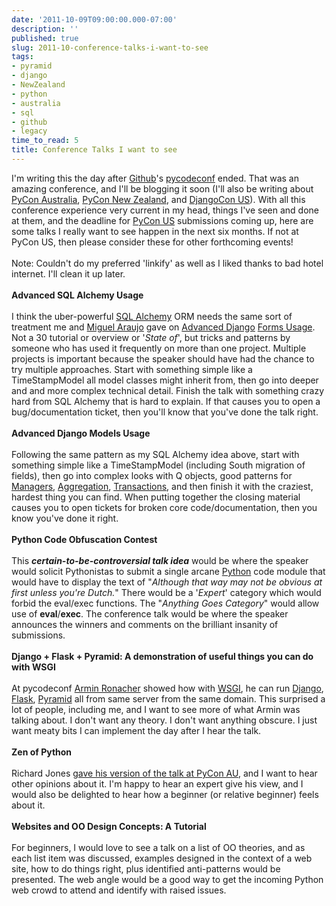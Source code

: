 ```yaml
---
date: '2011-10-09T09:00:00.000-07:00'
description: ''
published: true
slug: 2011-10-conference-talks-i-want-to-see
tags:
- pyramid
- django
- NewZealand
- python
- australia
- sql
- github
- legacy
time_to_read: 5
title: Conference Talks I want to see
---
```


I'm writing this the day after <a href="https://github.com/">Github</a>'s <a href="http://py.codeconf.com/">pycodeconf</a> ended. That was an amazing conference, and I'll be blogging it soon (I'll also be writing about <a href="http://pycon-au.org/">PyCon Australia</a>, <a href="http://nz.pycon.org/2011">PyCon New Zealand</a>, and <a href="http://djangocon.us/">DjangoCon US</a>). With all this conference experience very current in my head, things I've seen and done at them, and the&nbsp;deadline for <a href="http://us.pycon.org/2012/">PyCon US</a> submissions coming up, here are some talks I really want to see happen in the next six months. If not at PyCon US, then please consider these for other forthcoming events!<br /><br />Note: Couldn't do my preferred 'linkify' as well as I liked thanks to bad hotel internet. I'll clean it up later.<br /><br /><b>Advanced SQL Alchemy Usage</b><br /><br />I think the uber-powerful <a href="http://sqlalchemy.org/">SQL Alchemy</a> ORM needs the same sort of treatment me and <a href="http://tothinkornottothink.com/">Miguel Araujo</a> gave on <a href="http://www.slideshare.net/pydanny/advanced-django-forms-usage">Advanced Django</a> <a href="http://speakerdeck.com/u/pydanny/p/advanced-django-forms-usage">Forms Usage</a>. Not a 30 tutorial or overview or '<i>State of</i>', but tricks and patterns by someone who has used it frequently on more than one project. Multiple projects is important because the speaker should have had the chance to try multiple approaches. Start with something simple like a TimeStampModel all model classes might inherit from, then go into deeper and and more complex technical detail. Finish the talk with something crazy hard from SQL Alchemy that is hard to explain. If that causes you to open a  bug/documentation ticket, then you'll know that you've done the talk right. <br /><br /><b>Advanced Django Models Usage</b><br /><br />Following the same pattern as my SQL Alchemy idea above, start with something simple like a TimeStampModel (including South  migration of fields), then go into complex looks with Q objects, good patterns for <a href="https://docs.djangoproject.com/en/1.3/topics/db/managers/">Managers</a>, <a href="https://docs.djangoproject.com/en/1.3/topics/db/aggregation/">Aggregation</a>, <a href="https://docs.djangoproject.com/en/1.3/topics/db/transactions/">Transactions</a>, and then finish it with the craziest, hardest thing you can find. When putting together the closing material causes you to open tickets for broken core code/documentation, then you know you've done it right. <br /><br /><b>Python Code Obfuscation Contest</b><br /><br />This <i><b>certain-to-be-controversial talk idea</b></i> would be where the speaker would solicit Pythonistas to submit a single  arcane <a href="http://python.org/">Python</a> code module that would have to display the text of "<i>Although that way may not be obvious at first unless you're Dutch.</i>" There would be a '<i>Expert</i>' category which would forbid the eval/exec functions. The "<i>Anything Goes Category</i>" would allow use of <b>eval</b>/<b>exec</b>. The conference talk would be where the speaker announces the winners and comments on the brilliant insanity of submissions.<br /><br /><b>Django + Flask + Pyramid: A demonstration of useful things you can do with WSGI</b><br /><br />At pycodeconf <a href="http://lucumr.pocoo.org/">Armin Ronacher</a> showed how with <a href="http://www.wsgi.org/">WSGI</a>, he can run <a href="http://djangoproject.com/">Django</a>, <a href="http://flask.pocoo.org/">Flask</a>, <a href="http://pylonsproject.com/">Pyramid</a> all from same server from the same domain. This surprised a lot of people, including me, and I want to see more of what Armin was talking about. I don't want any theory. I don't want anything obscure. I just want meaty bits I can implement the day after I hear the talk.<br /><br /><b>Zen of Python</b><br /><br />Richard Jones <a href="http://pydanny-event-notes.readthedocs.org/en/latest/PyconAU2011/zen_of_python.html">gave his version of the talk at PyCon AU</a>, and I want to hear other opinions about it. I'm happy to hear an expert give his view, and I would also be delighted to hear how a beginner (or relative beginner) feels about it.<br /><br /><b>Websites and OO Design Concepts: A Tutorial</b><br /><br />For beginners, I would love to see a talk on a list of OO theories, and as each list item was discussed, examples designed in the context of a web site, how to do things right, plus identified anti-patterns would be presented. The web angle would be a good way to get the incoming Python web crowd to attend and identify with raised issues.